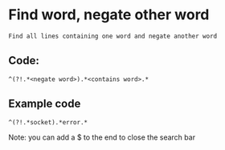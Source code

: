 # Find word, negate other word

    Find all lines containing one word and negate another word
    
## Code:

    ^(?!.*<negate word>).*<contains word>.*
    
## Example code

    ^(?!.*socket).*error.*
    
Note: you can add a $ to the end to close the search bar